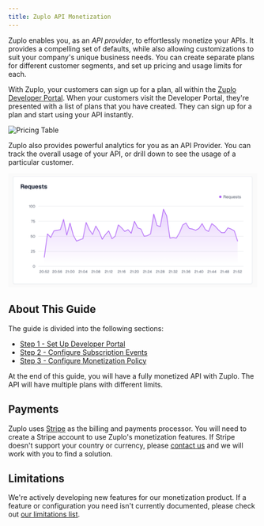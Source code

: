 ```yaml
---
title: Zuplo API Monetization
---
```


<EnterpriseFeature name="Monetization" />

Zuplo enables you, as an _API provider_, to effortlessly monetize your APIs. It
provides a compelling set of defaults, while also allowing customizations to
suit your company's unique business needs. You can create separate plans for
different customer segments, and set up pricing and usage limits for each.

With Zuplo, your customers can sign up for a plan, all within the
[Zuplo Developer Portal](../legacy/dev-portal/overview.md). When your customers
visit the Developer Portal, they're presented with a list of plans that you have
created. They can sign up for a plan and start using your API instantly.

![Pricing Table](../../public/media/monetization-dev-portal-setup/image.png)

Zuplo also provides powerful analytics for you as an API Provider. You can track
the overall usage of your API, or drill down to see the usage of a particular
customer.

![Analytics](../../public/media/monetization/353fb3d5-f019-443b-92d6-a4127814b1f0.png)

## About This Guide

The guide is divided into the following sections:

- [Step 1 - Set Up Developer Portal](/docs/articles/monetization-dev-portal-setup.md)
- [Step 2 - Configure Subscription Events](/docs/articles/monetization-webhook-setup.md)
- [Step 3 - Configure Monetization Policy](/docs/articles/monetization-policy-setup.md)

At the end of this guide, you will have a fully monetized API with Zuplo. The
API will have multiple plans with different limits.

## Payments

Zuplo uses [Stripe](https://stripe.com) as the billing and payments processor.
You will need to create a Stripe account to use Zuplo's monetization features.
If Stripe doesn't support your country or currency, please
[contact us](https://discord.zuplo.com) and we will work with you to find a
solution.

## Limitations

We're actively developing new features for our monetization product. If a
feature or configuration you need isn't currently documented, please check out
[our limitations list](./monetization-limitations.md).
